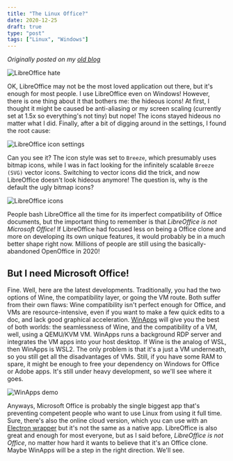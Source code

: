 ```yaml
---
title: "The Linux Office?"
date: 2020-12-25
draft: true
type: "post"
tags: ["Linux", "Windows"]
---
```



*Originally posted on my [old blog](https://git.exozy.me/Ta180m/blog/src/branch/main/_posts/2020-12-25-linux-office.md)*


![LibreOffice hate](/img/libreoffice-hate.png)

OK, LibreOffice may not be the most loved application out there, but it's enough for most people. I use LibreOffice even on Windows! However, there is one thing about it that bothers me: the hideous icons! At first, I thought it might be caused be anti-aliasing or my screen scaling (currently set at 1.5x so everything's not tiny) but nope! The icons stayed hideous no matter what I did. Finally, after a bit of digging around in the settings, I found the root cause:

![LibreOffice icon settings](/img/libreoffice-settings.png)

Can you see it? The icon style was set to `Breeze`, which presumably uses bitmap icons, while I was in fact looking for the infinitely scalable `Breeze (SVG)` vector icons. Switching to vector icons did the trick, and now LibreOffice doesn't look hideous anymore! The question is, why is the default the ugly bitmap icons?

![LibreOffice icons](/img/libreoffice-icons.png)

People bash LibreOffice all the time for its imperfect compatibility of Office documents, but the important thing to remember is that *LibreOffice is not Microsoft Office!* If LibreOffice had focused less on being a Office clone and more on developing its own unique features, it would probably be in a much better shape right now. Millions of people are still using the basically-abandoned OpenOffice in 2020!


## But I need Microsoft Office!

Fine. Well, here are the latest developments. Traditionally, you had the two options of Wine, the compatibility layer, or going the VM route. Both suffer from their own flaws: Wine compatibility isn't perfect enough for Office, and VMs are resource-intensive, even if you want to make a few quick edits to a doc, and lack good graphical acceleration. [WinApps](https://github.com/Fmstrat/winapps) will give you the best of both worlds: the seamlessness of Wine, and the compatibility of a VM, well, using a QEMU/KVM VM. WinApps runs a background RDP server and integrates the VM apps into your host desktop. If Wine is the analog of WSL, then WinApps is WSL2. The only problem is that it's a just a VM underneath, so you still get all the disadvantages of VMs. Still, if you have some RAM to spare, it might be enough to free your dependency on Windows for Office or Adobe apps. It's still under heavy development, so we'll see where it goes.

![WinApps demo](https://raw.githubusercontent.com/Fmstrat/winapps/main/demo/demo.gif)

Anyways, Microsoft Office is probably the single biggest app that's preventing competent people who want to use Linux from using it full time. Sure, there's also the online cloud version, which you can use with an [Electron wrapper](https://github.com/matvelloso/electron-office) but it's not the same as a native app. LibreOffice is also great and enough for most everyone, but as I said before, *LibreOffice is not Office*, no matter how hard it wants to believe that it's an Office clone. Maybe WinApps will be a step in the right direction. We'll see.

